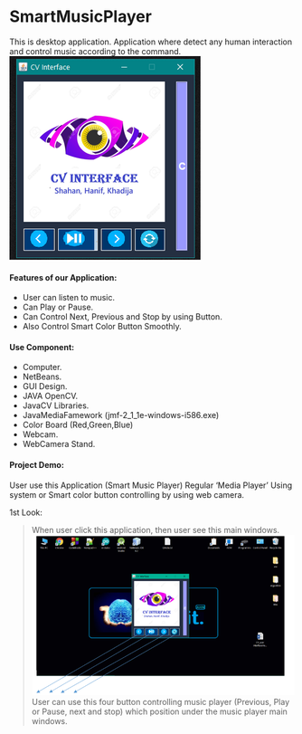 # SmartMusicPlayer
This is desktop application. Application where detect any human interaction and control music according to the command.
<br>
![Application UI](https://github.com/abuhanifnumani/SmartMusicPlayer/blob/main/0.png)
<br>
#### Features of our Application:
*	User can listen to music.
*	Can Play or Pause.
*	Can Control Next, Previous and Stop by using Button.
*	Also Control Smart Color Button Smoothly.  

#### Use Component:
*	Computer.
*	NetBeans.
*	GUI Design.
*	JAVA OpenCV.
*	JavaCV Libraries.
*	JavaMediaFamework (jmf-2_1_1e-windows-i586.exe)
*	Color Board (Red,Green,Blue)
*	Webcam.
*	WebCamera Stand.

#### Project Demo:
User use this Application (Smart Music Player) Regular ‘Media Player’ Using system or Smart color button controlling by using web camera.

1st Look:
>When user click this application, then user see this main windows.
![](https://github.com/abuhanifnumani/SmartMusicPlayer/blob/main/1.png)
User can use this four button controlling music player (Previous, Play or Pause, next and stop) which position under the music player main windows.

